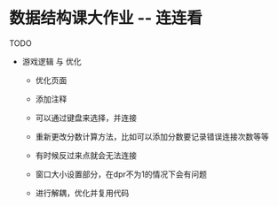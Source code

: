 # 数据结构课大作业 -- 连连看

TODO

- 游戏逻辑 与 优化

  - 优化页面
  - 添加注释

  - 可以通过键盘来选择，并连接
  - 重新更改分数计算方法，比如可以添加分数要记录错误连接次数等等
  - 有时候反过来点就会无法连接
  - 窗口大小设置部分，在dpr不为1的情况下会有问题
  - 进行解耦，优化并复用代码